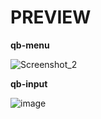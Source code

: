 # PREVIEW

**qb-menu**

![Screenshot_2](https://user-images.githubusercontent.com/116594943/233142095-adc5cbbc-67fa-4e5f-9240-5b8944ad2281.png)

**qb-input**

![image](https://user-images.githubusercontent.com/116594943/233143862-52dbfab8-634d-4a07-8021-1f815ed26138.png)
